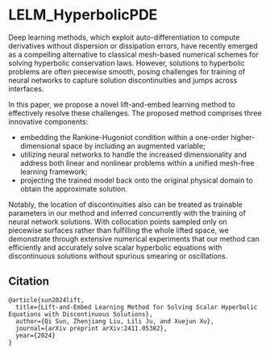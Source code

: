 # LELM_HyperbolicPDE

Deep learning methods, which exploit auto-differentiation to compute derivatives without dispersion or dissipation errors, have recently emerged as a compelling alternative to classical mesh-based numerical schemes for solving hyperbolic conservation laws. However, solutions to hyperbolic problems are often piecewise smooth, posing challenges for training of neural networks to capture solution discontinuities and jumps across interfaces. 

In this paper, we propose a novel lift-and-embed learning method to effectively resolve these challenges. The proposed method comprises three innovative components: 

-  embedding the Rankine-Hugoniot condition within a one-order higher-dimensional space by including an augmented variable;
-  utilizing neural networks to handle the increased dimensionality and address both linear and nonlinear problems within a unified mesh-free learning framework; 
-  projecting the trained model back onto the original physical domain to obtain the approximate solution.

Notably, the location of discontinuities also can be treated as trainable parameters in our method and inferred concurrently with the training of neural network solutions. With collocation points sampled only on piecewise surfaces rather than fulfilling the whole lifted space, we demonstrate through extensive numerical experiments that our method can efficiently and accurately solve scalar hyperbolic equations with discontinuous solutions without spurious smearing or oscillations.

## Citation

    @article{sun2024lift,
      title={Lift-and-Embed Learning Method for Solving Scalar Hyperbolic Equations with Discontinuous Solutions},
      author={Qi Sun, Zhenjiang Liu, Lili Ju, and Xuejun Xu},
      journal={arXiv preprint arXiv:2411.05382},
      year={2024}
    }
